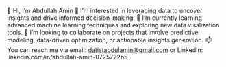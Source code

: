 👋 Hi, I’m Abdullah Amin
👀 I’m interested in leveraging data to uncover insights and drive informed decision-making.
🌱 I’m currently learning advanced machine learning techniques and exploring new data visalization tools.
💞️ I’m looking to collaborate on projects that involve predictive modeling, data-driven optimization, or actionable insights generation.
📫 You can reach me via email: datistabdulamin@gmail.com or LinkedIn: linkedin.com/in/abdullah-amin-0725722b5
